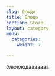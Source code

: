 ```yaml
---
slug: блюдо
title: Блюда
section: Store
layout: category
menu:
  categories:
    weight: 7

---
```

блюююдааааааа
